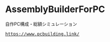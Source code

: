 # AssemblyBuilderForPC

自作PC構成・総額シミュレーション
<pre><a href="https://www.pcbuilding.link/">https://www.pcbuilding.link/</a></pre>

